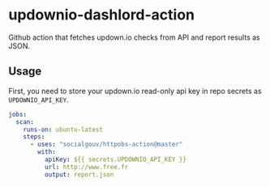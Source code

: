 # updownio-dashlord-action

Github action that fetches updown.io checks from API and report results as JSON.

## Usage

First, you need to store your updown.io read-only api key in repo secrets as `UPDOWNIO_API_KEY`.

```yaml
jobs:
  scan:
    runs-on: ubuntu-latest
    steps:
      - uses: "socialgouv/httpobs-action@master"
        with:
          apiKey: ${{ secrets.UPDOWNIO_API_KEY }}
          url: http://www.free.fr
          output: report.json
```
